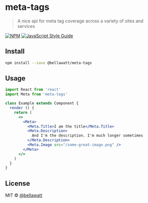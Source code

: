 # meta-tags

> A nice api for meta tag coverage across a variety of sites and services

[![NPM](https://img.shields.io/npm/v/meta-tags.svg)](https://www.npmjs.com/package/meta-tags) [![JavaScript Style Guide](https://img.shields.io/badge/code_style-standard-brightgreen.svg)](https://standardjs.com)

## Install

```bash
npm install --save @bellawatt/meta-tags
```

## Usage

```jsx
import React from 'react'
import Meta from 'meta-tags'

class Example extends Component {
  render () {
    return (
      <>
        <Meta>
          <Meta.Title>I am the title</Meta.Title>
          <Meta.Description>
            And I'm the description. I'm much longer sometimes
          </Meta.Description>
          <Meta.Image src="/some-great-image.png" />
        </Meta>
      </>
    )
  }
}
```

## License

MIT © [@bellawatt](https://github.com/@bellawatt)
